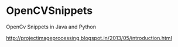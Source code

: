 # OpenCVSnippets
OpenCv Snippets in Java and Python

http://projectimageprocessing.blogspot.in/2013/05/introduction.html
